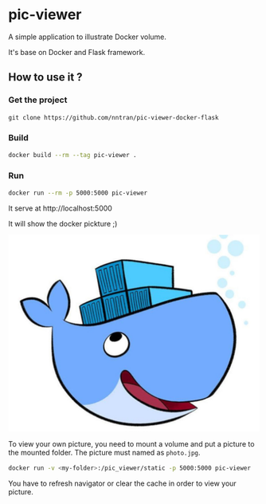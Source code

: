 # pic-viewer

A simple application to illustrate Docker volume.

It's base on Docker and Flask framework.


## How to use it ?

### Get the project

```
git clone https://github.com/nntran/pic-viewer-docker-flask
```

### Build

```sh
docker build --rm --tag pic-viewer .
```

### Run

```sh
docker run --rm -p 5000:5000 pic-viewer
```

It serve at http://localhost:5000

It will show the docker pickture ;)

[![](./static/photo.jpg)](http://localhost:5000)


To view your own picture, you need to mount a volume and put a picture to the mounted folder. The picture must named as `photo.jpg`.

```sh
docker run -v <my-folder>:/pic_viewer/static -p 5000:5000 pic-viewer
```

You have to refresh navigator or clear the cache in order to view your picture.
